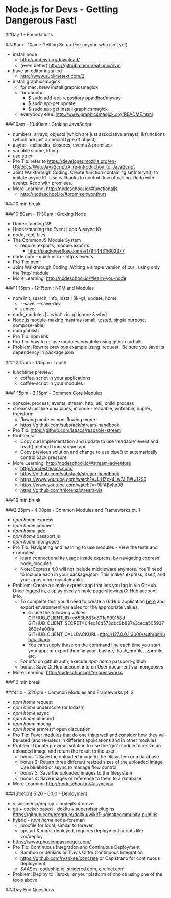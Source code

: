 Node.js for Devs - Getting Dangerous Fast!
==========================================

##Day 1 - Foundations

###9am - 10am : Getting Setup (For anyone who isn't yet)
- install node
  - http://nodejs.org/download/
  - (even better) https://github.com/creationix/nvm
- have an editor installed
  - http://www.sublimetext.com/2
- install graphicsmagick
  - for mac: brew install graphicsmagick
  - for ubuntu:
    - $ sudo add-apt-repository ppa:dhor/myway
    - $ sudo apt-get update
    - $ sudo apt-get install graphicsmagick
  - everybody else: http://www.graphicsmagick.org/README.html

###10am - 10:40am : Groking JavaScript
- numbers, arrays, objects (which are just associative arrays), & functions (which are just a special type of object)
- async - callbacks, closures, events & promises
- variable scope, lifting
- use strict
- Pro Tip: refer to https://developer.mozilla.org/en-US/docs/Web/JavaScript/A_re-introduction_to_JavaScript
- Joint Walkthrough Coding:  Create function containing setInterval() to imitate async IO. Use callbacks to control flow of calling. Redo with events. Redo with promises. 
- More Learning: http://nodeschool.io/#functionaljs
  - http://nodeschool.io/#promiseitwonthurt

###10 min break 

###10:50am - 11:30am : Groking Node
- Understanding V8
- Understanding the Event Loop & async IO
- node, repl, files
- The CommonJS Module System
  - require, exports, module.exports
    - http://stackoverflow.com/a/17944431/602377
- node core - quick intro - http & events
- Pro Tip: nvm
- Joint Walkthrough Coding: Writing a simple version of curl, using only the 'http' module
- More Learning: http://nodeschool.io/#learn-you-node

###11:15pm - 12:15pm : NPM and Modules
- npm init, search, info, install (& -g), update, home
  - --save, --save-dev
  - semver
- node_modules [+ what's in .gitignore & why]
- Node.js module-making mantras (small, tested, single purpose, compose-able)
- npm publish
- Pro Tip: npm link
- Pro Tip: how to re-use modules privately using github tarballs
- Problem: Rewrite previous example using 'request'. Be sure you save its dependency in package.json

###12:15pm - 1:15pm : Lunch 
- lunchtime preview: 
  - coffee-script in your applications
  - coffee-script in your modules

###1:15pm - 2:15pm - Common Core Modules
- console, process, events, stream, http, util, child_process
- streams! just like unix pipes, in code - readable, writeable, duplex, transform
  - flowing mode vs non-flowing mode
  - https://github.com/substack/stream-handbook
- Pro Tip: https://github.com/isaacs/readable-stream
- Problems: 
  - Copy curl implementation and update to use 'readable' event and read() method from stream api
  - Copy previous solution and change to use pipe() to automatically control back pressure. 
- More Learning:  http://nodeschool.io/#stream-adventure
  - http://nodestreams.com/
  - https://github.com/substack/stream-handbook
  - https://www.youtube.com/watch?v=UHZpk4LwCLE#t=1290
  - https://www.youtube.com/watch?v=9llfAByho98
  - https://github.com/thlorenz/stream-viz

###10 min break

###2:25pm - 4:00pm - Common Modules and Frameworks pt. 1
- _npm home_ express
- _npm home_ connect
- _npm home_ jade
- _npm home_ passport.js
- _npm home_ mongoose
- Pro Tip: Navigating and learning to use modules - View the tests and examples!
  - learn connect and its usage inside express, by navigating express' node_modules
  - Note: Express 4.0 will not include middleware anymore. You'll need to include each in your package.json. This makes express, itself, and your apps more maintainable.
- Problem: Create a simple express app that lets you log in via GitHub. Once logged in, display overly simple page showing GitHub account info. 
  - To complete this, you'll need to create a GitHub application [here](https://github.com/settings/applications/new) and export environment variables for the appropriate values.
    - Or use the following values: GITHUB_CLIENT_ID=e653b683c801e699158d GITHUB_CLIENT_SECRET=04ed16d573dbc9b887a3ceca505937262c4a08fa GITHUB_CLIENT_CALLBACKURL=http://127.0.0.1:3000/auth/github/callback 
    - You can supply these on the command line each time you start your app, or export them in your .bashrc, .bash_profile, .zprofile, etc.
  - For info on github auth, execute _npm home_ passport-github
  - bonus: Save GitHub account into on User document via mongooses
- More Learning: http://nodeschool.io/#expressworks

###10 min break

###4:10 - 5:20pm - Common Modules and Frameworks pt. 2
- _npm home_ request
- _npm home_ underscore (or lodash)
- _npm home_ async
- _npm home_ bluebird
- _npm home_ mocha
- _npm home_ armrest* open discussion
- Pro Tip: Favor modules that do one thing well and consider how they will be used (and re-used) in different applications and in other modules
- Problem: Update previous solution to use the 'gm' module to resize an uploaded image and return the result to the user. 
  - bonus 1: Save the uploaded image to the filesystem or a database
  - bonus 2: Return three different resized sizes of the uploaded image. Use bluebird or async to manage flow control
  - bonus 3: Save the uploaded images to the filesystem
  - bonus 4: Save images or reference to them to a database
- More Learning: http://nodeschool.io/#asyncyou

###(Stretch) 5:20 - 6:00 - Deployment 
- visionmedia/deploy + nodejitsu/forever
- git + docker based - dokku + supervisor plugins https://github.com/progrium/dokku/wiki/Plugins#community-plugins
- hybrid - _npm home_ node-foreman
  - procfile for local, similar to forever
  - upstart & monit deployed, requires deployment scripts like vm/deploy
- https://www.phusionpassenger.com/
- Pro Tip: Continuous Integration and Continuous Deployment
  - Bamboo or Jenkins or Travis CI for Continuous Integration
  - https://github.com/ryankee/concrete or Capistrano for continuous deployment
  - SAASes: codeship.io, stridercd.com, circleci.com 
- Problem: Deploy to Heroku, or your platform of choice using one of the tools above

###Day End Questions
